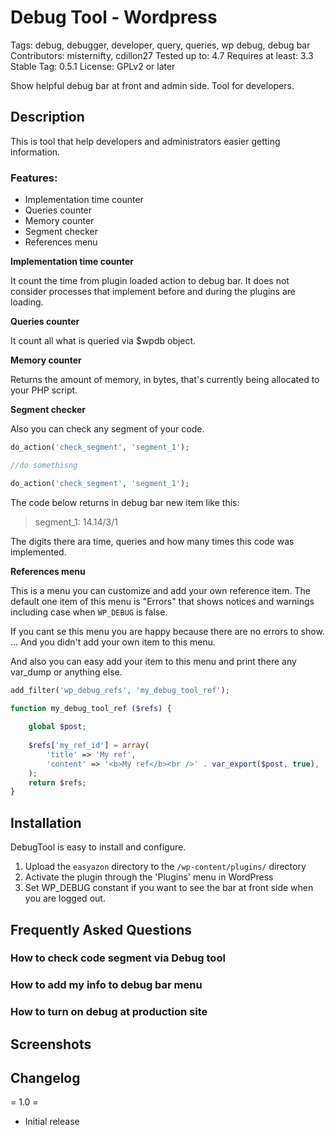 # Debug Tool - Wordpress

Tags: debug, debugger, developer, query, queries, wp debug, debug bar
Contributors: misternifty, cdillon27
Tested up to: 4.7
Requires at least: 3.3
Stable Tag: 0.5.1
License: GPLv2 or later


Show helpful debug bar at front and admin side. Tool for developers.

## Description

This is tool that help developers and administrators easier getting information.
  
### Features:
* Implementation time counter
* Queries counter
* Memory counter
* Segment checker
* References menu 


**Implementation time counter**

It count the time from plugin loaded action to debug bar. 
It does not consider processes that implement before and during the plugins are loading.
  
**Queries counter**

It count all what is queried via $wpdb object.

**Memory counter**

Returns the amount of memory, in bytes, that's currently being allocated to your PHP script.

**Segment checker**

Also you can check any segment of your code. 

```php
do_action('check_segment', 'segment_1');

//do somethisng

do_action('check_segment', 'segment_1');
```
The code below returns in debug bar new item like this:

> segment_1: 14.14/3/1

The digits there ara time, queries and how many times this code was implemented.

**References menu**

This is a menu you can customize and add your own reference item. 
The default one item of this menu is "Errors" that shows notices and warnings including case when `WP_DEBUG` is false.

If you cant se this menu you are happy because there are no errors to show. ... And you didn't add your own item to this menu. 

And also you can easy add your item to this menu and print there any var_dump or anything else. 
 
```php
add_filter('wp_debug_refs', 'my_debug_tool_ref');

function my_debug_tool_ref ($refs) {
    
    global $post;
    
    $refs['my_ref_id'] = array(
        'title' => 'My ref',
        'content' => '<b>My ref</b><br />' . var_export($post, true),
    );
    return $refs;
}

```




## Installation

DebugTool is easy to install and configure.

1. Upload the `easyazon` directory to the `/wp-content/plugins/` directory
2. Activate the plugin through the 'Plugins' menu in WordPress
3. Set WP_DEBUG constant if you want to see the bar at front side when you are logged out.


## Frequently Asked Questions

### How to check code segment via Debug tool

### How to add my info to debug bar menu

### How to turn on debug at production site


## Screenshots

## Changelog

= 1.0 =

* Initial release
